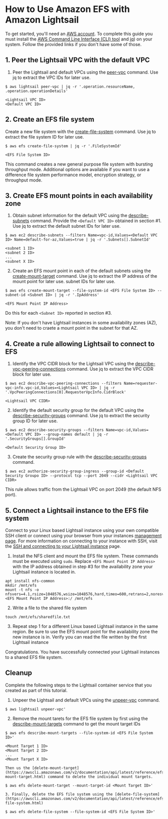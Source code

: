 # How to Use Amazon EFS with Amazon Lightsail

To get started, you'll need an [AWS account](https://portal.aws.amazon.com/billing/signup). To complete this guide you must install the [AWS Command Line Interface (CLI) tool](https://docs.aws.amazon.com/cli/latest/userguide/cli-chap-install.html) and [jq](https://stedolan.github.io/jq/)) on your system. Follow the provided links if you don't have some of those.

## 1. Peer the Lightsail VPC with the default VPC

   1. Peer the Lightsail and default VPCs using the  [peer-vpc](https://awscli.amazonaws.com/v2/documentation/api/latest/reference/lightsail/peer-vpc.html) command. Use jq to extract the VPC IDs for later use. 


   ```
   $ aws lightsail peer-vpc | jq -r '.operation.resourceName, .operation.operationDetails'

   <Lightsail VPC ID>
   <Default VPC ID>
   ```


## 2. Create an EFS file system

   Create a new file system with the [create-file-system](https://awscli.amazonaws.com/v2/documentation/api/latest/reference/efs/create-file-system.html) command. Use jq to extract the file system ID for later use. 

   ```
   $ aws efs create-file-system | jq -r '.FileSystemId'
   
   <EFS File System ID>
   ```

   This command creates a new general purpose file system with bursting throughput mode. Additional options are available if you want to use a difference file system performance model, encryption strategy, or throughput mode.

## 3. Create EFS mount points in each availability zone

   1. Obtain subnet information for the default VPC using the [describe-subnets](https://awscli.amazonaws.com/v2/documentation/api/latest/reference/ec2/describe-subnets.html) command. Provide the ```<Default VPC ID>``` obtained in section #1. Use jq to extract the default subnet IDs for later use. 

   ```
   $ aws ec2 describe-subnets --filters Name=vpc-id,Values=<Default VPC ID> Name=default-for-az,Values=true | jq -r '.Subnets[].SubnetId'

   <subnet 1 ID>
   <subnet 2 ID>
   ...
   <subnet X ID>
   ```

   2. Create an EFS mount point in each of the default subnets using the [create-mount-target](https://awscli.amazonaws.com/v2/documentation/api/latest/reference/efs/create-mount-target.html) command.  Use jq to extract the IP address of the mount point for later use.
    subnet IDs for later use. 

   ```
   $ aws efs create-mount-target --file-system-id <EFS File System ID> --subnet-id <Subnet ID> | jq -r '.IpAddress'
   
   <EFS Mount Point IP Address>
   ```

   Do this for each ```<Subnet ID>``` reported in section #3.

   Note: If you don't have Lightsail instances in some availability zones (AZ), you don't need to craete a mount point in the subnet for that AZ. 

## 4. Create a rule allowing Lightsail to connect to EFS

   1. Identify the VPC CIDR block for the Lightsail VPC using the [describe-vpc-peering-connections](https://awscli.amazonaws.com/v2/documentation/api/latest/reference/ec2/describe-vpc-peering-connections.html) command. Use jq to extract the VPC CIDR block for later use.

   ```
   $ aws ec2 describe-vpc-peering-connections --filters Name=requester-vpc-info.vpc-id,Values=<Lightsail VPC ID> | jq -r '.VpcPeeringConnections[0].RequesterVpcInfo.CidrBlock'

   <Lightsail VPC CIDR>
   ```

   2. Identify the default security group for the default VPC using the [describe-security-groups](https://awscli.amazonaws.com/v2/documentation/api/latest/reference/ec2/describe-security-groups.html) command. Use jq to extract the security group ID for later use.

   ```
   $ aws ec2 describe-security-groups --filters Name=vpc-id,Values=<Default VPC ID> --group-names default | jq -r '.SecurityGroups[].GroupId'

   <Default Security Group ID>
   ```

   3. Create the security group rule with the [describe-security-groups](https://awscli.amazonaws.com/v2/documentation/api/latest/reference/ec2/describe-security-groups.html) command. 

   ```
   $ aws ec2 authorize-security-group-ingress --group-id <Default Security Groupo ID> --protocol tcp --port 2049 --cidr <Lightsail VPC CIDR>
   ```

   This rule allows traffic from the Lightsail VPC on port 2049 (the default NFS port).


## 5. Connect a Lightsail instance to the EFS file system

   Connect to your Linux based Lightsail instance using your own compatible SSH client or connect using your browser from your instances [management page](https://lightsail.aws.amazon.com/ls/webapp/home/instances). For more information on connecting to your instance with SSH, visit the [SSH and connecting to your Lightsail instance](https://lightsail.aws.amazon.com/ls/docs/en_us/articles/understanding-ssh-in-amazon-lightsail) page. 

   1. Install the NFS client and mount the EFS file system. These commands must be executed using ```sudo```. Replace ```<EFS Mount Point IP Address>``` with the IP address obtained in step #3 for the availability zone your Lightsail instance is located in. 

   ```
   apt install nfs-common
   mkdir /mnt/efs
   mount -t nfs -o nfsvers=4.1,rsize=1048576,wsize=1048576,hard,timeo=600,retrans=2,noresvport <EFS Mount Point IP Address>:/ /mnt/efs
   ```

   2. Write a file to the shared file system
   ```
   touch /mnt/efs/sharedfile.txt
   ```

   3. Repeat step 1 for a different Linux based Lightsail instance in the same region. Be sure to use the EFS mount point for the availability zone the new instance is in. Verify you can read the file written by the first Lightsail instance

   Congratulations. You have successfully connected your Lightsail instances to a shared EFS file system. 


## Cleanup

Complete the following steps to the Lightsail container service that you created as part of this tutorial.

   1. Unpeer the Lightsail and default VPCs using the  [unpeer-vpc](https://awscli.amazonaws.com/v2/documentation/api/latest/reference/lightsail/unpeer-vpc.html) command.  


   ```
   $ aws lightsail unpeer-vpc'
   ```

   2. Remove the mount tarets for the EFS file system by first using the [describe-mount-targets](https://awscli.amazonaws.com/v2/documentation/api/latest/reference/efs/describe-mount-targets.html) command to get the mount target IDs  
   
   ```
   $ aws efs describe-mount-targets --file-system-id <EFS File System ID>'

   <Mount Target 1 ID>
   <Mount Target 2 ID>
   ...
   <Mount Target X ID>
   ```

    Then us the [delete-mount-target](https://awscli.amazonaws.com/v2/documentation/api/latest/reference/efs/delete-mount-target.html) command to delete the individual mount targets.

   ```
   $ aws efs delete-mount-target --mount-target-id <Mount Target ID>'
   ```

    3. Finally, delete the EFS file system using the [delete-file-system](https://awscli.amazonaws.com/v2/documentation/api/latest/reference/efs/delete-file-system.html)

   ```
   $ aws efs delete-file-system --file-system-id <EFS File System ID>'
   ```
   